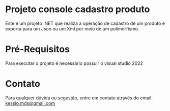 # Projeto console cadastro produto

Este é um projeto .NET que realiza a operação de cadastro de um produto e exporta para um Json ou um Xml por meio de um polimorfismo.

# Pré-Requisitos 

Para executar o projeto é necessário possuir o visual studio 2022

# Contato

Para qualquer dúvida ou segestão, entre em contato através do email: kessio.mds@gmail.com